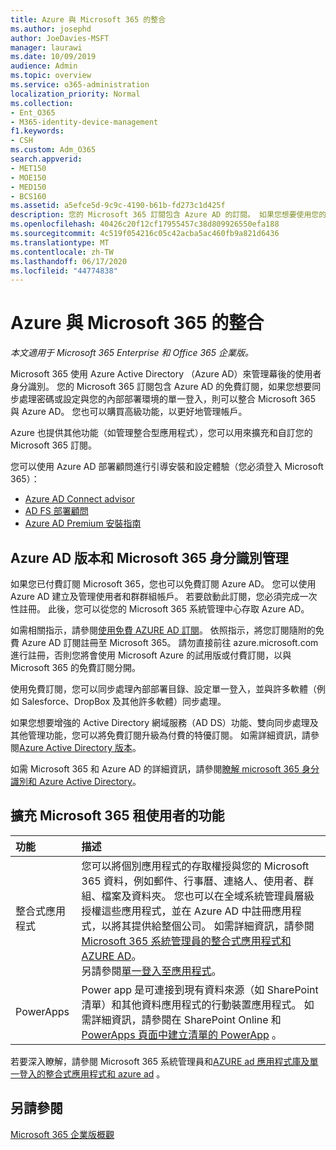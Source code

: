 ```yaml
---
title: Azure 與 Microsoft 365 的整合
ms.author: josephd
author: JoeDavies-MSFT
manager: laurawi
ms.date: 10/09/2019
audience: Admin
ms.topic: overview
ms.service: o365-administration
localization_priority: Normal
ms.collection:
- Ent_O365
- M365-identity-device-management
f1.keywords:
- CSH
ms.custom: Adm_O365
search.appverid:
- MET150
- MOE150
- MED150
- BCS160
ms.assetid: a5efce5d-9c9c-4190-b61b-fd273c1d425f
description: 您的 Microsoft 365 訂閱包含 Azure AD 的訂閱。 如果您想要使用您的內部部署環境進行密碼同步處理或單一登入，請整合 Microsoft 365 與 Azure AD。
ms.openlocfilehash: 40426c20f12cf17955457c38d809926550efa188
ms.sourcegitcommit: 4c519f054216c05c42acba5ac460fb9a821d6436
ms.translationtype: MT
ms.contentlocale: zh-TW
ms.lasthandoff: 06/17/2020
ms.locfileid: "44774838"
---
```

# <a name="azure-integration-with-microsoft-365"></a>Azure 與 Microsoft 365 的整合

*本文適用于 Microsoft 365 Enterprise 和 Office 365 企業版。*

Microsoft 365 使用 Azure Active Directory （Azure AD）來管理幕後的使用者身分識別。 您的 Microsoft 365 訂閱包含 Azure AD 的免費訂閱，如果您想要同步處理密碼或設定與您的內部部署環境的單一登入，則可以整合 Microsoft 365 與 Azure AD。 您也可以購買高級功能，以更好地管理帳戶。
  
Azure 也提供其他功能（如管理整合型應用程式），您可以用來擴充和自訂您的 Microsoft 365 訂閱。
  
您可以使用 Azure AD 部署顧問進行引導安裝和設定體驗（您必須登入 Microsoft 365）：

 - [Azure AD Connect advisor](https://aka.ms/aadconnectpwsync)
 - [AD FS 部署顧問](https://aka.ms/adfsguidance)
 - [Azure AD Premium 安裝指南](https://aka.ms/aadpguidance)
  
## <a name="azure-ad-editions-and-microsoft-365-identity-management"></a>Azure AD 版本和 Microsoft 365 身分識別管理

如果您已付費訂閱 Microsoft 365，您也可以免費訂閱 Azure AD。 您可以使用 Azure AD 建立及管理使用者和群群組帳戶。 若要啟動此訂閱，您必須完成一次性註冊。 此後，您可以從您的 Microsoft 365 系統管理中心存取 Azure AD。 

如需相關指示，請參閱[使用免費 AZURE AD 訂閱](https://go.microsoft.com/fwlink/p/?LinkId=617127)。 依照指示，將您訂閱隨附的免費 Azure AD 訂閱註冊至 Microsoft 365。 請勿直接前往 azure.microsoft.com 進行註冊，否則您將會使用 Microsoft Azure 的試用版或付費訂閱，以與 Microsoft 365 的免費訂閱分開。 
  
使用免費訂閱，您可以同步處理內部部署目錄、設定單一登入，並與許多軟體（例如 Salesforce、DropBox 及其他許多軟體）同步處理。
  
如果您想要增強的 Active Directory 網域服務（AD DS）功能、雙向同步處理及其他管理功能，您可以將免費訂閱升級為付費的特優訂閱。 如需詳細資訊，請參閱[Azure Active Directory 版本](https://azure.microsoft.com/pricing/details/active-directory/)。
  
如需 Microsoft 365 和 Azure AD 的詳細資訊，請參閱[瞭解 microsoft 365 身分識別和 Azure Active Directory](about-office-365-identity.md)。
  
## <a name="extend-the-capabilities-of-your-microsoft-365-tenant"></a>擴充 Microsoft 365 租使用者的功能

|**功能**|**描述**|
|:-----|:-----|
|整合式應用程式  <br/> |您可以將個別應用程式的存取權授與您的 Microsoft 365 資料，例如郵件、行事曆、連絡人、使用者、群組、檔案及資料夾。 您也可以在全域系統管理員層級授權這些應用程式，並在 Azure AD 中註冊應用程式，以將其提供給整個公司。 如需詳細資訊，請參閱[Microsoft 365 系統管理員的整合式應用程式和 AZURE AD](https://support.office.com/article/cb2250e3-451e-416f-bf4e-363549652c2a)。  <br/> 另請參閱[單一登入至應用程式](https://go.microsoft.com/fwlink/p/?LinkId=698604)。  <br/> |
|PowerApps  <br/> | Power app 是可連接到現有資料來源（如 SharePoint 清單）和其他資料應用程式的行動裝置應用程式。 如需詳細資訊，請參閱在 SharePoint Online 和[PowerApps 頁面](https://powerapps.microsoft.com/)[中建立清單的 PowerApp](https://support.office.com/article/9338b2d2-67ac-4b81-8e67-97da27e5e9ab) 。  <br/> |
   
若要深入瞭解，請參閱 Microsoft 365 系統管理員和[AZURE ad 應用程式庫及單一登入](https://docs.microsoft.com/azure/active-directory/manage-apps/what-is-single-sign-on)[的整合式應用程式和 azure ad](integrated-apps-and-azure-ads.md) 。

## <a name="see-also"></a>另請參閱

[Microsoft 365 企業版概觀](https://docs.microsoft.com/microsoft-365/enterprise/microsoft-365-overview)
